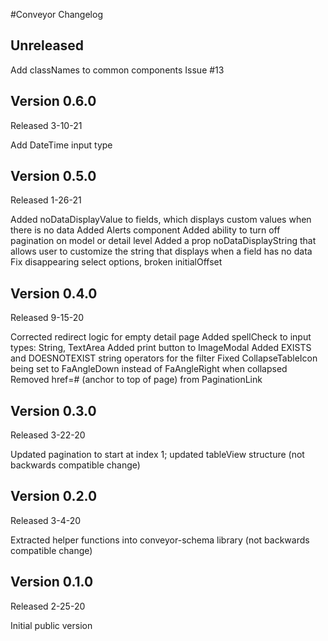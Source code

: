 #Conveyor Changelog

## Unreleased

Add classNames to common components Issue #13

## Version 0.6.0

Released 3-10-21

Add DateTime input type


## Version 0.5.0

Released 1-26-21

Added noDataDisplayValue to fields, which displays custom values when there is no data
Added Alerts component
Added ability to turn off pagination on model or detail level
Added a prop noDataDisplayString that allows user to customize the string that displays when a field has no data
Fix disappearing select options, broken initialOffset


## Version 0.4.0

Released 9-15-20

Corrected redirect logic for empty detail page
Added spellCheck to input types: String, TextArea
Added print button to ImageModal
Added EXISTS and DOESNOTEXIST string operators for the filter
Fixed CollapseTableIcon being set to FaAngleDown instead of FaAngleRight when collapsed
Removed href=# (anchor to top of page) from PaginationLink


## Version 0.3.0

Released 3-22-20

Updated pagination to start at index 1; updated tableView structure (not backwards compatible change)


## Version 0.2.0

Released 3-4-20

Extracted helper functions into conveyor-schema library (not backwards compatible change)


## Version 0.1.0

Released 2-25-20

Initial public version